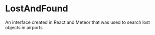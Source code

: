 # LostAndFound
An interface created in React and Meteor that was used to search lost objects in airports
